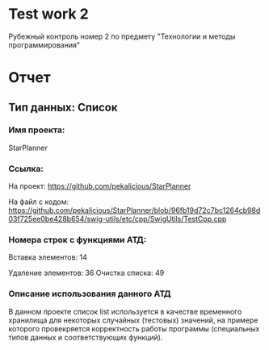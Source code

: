 # Test work 2
Рубежный контроль номер 2 по предмету "Технологии и методы программирования"

# Отчет

## Тип данных: Список
### Имя проекта: 
StarPlanner 
### Ссылка: 
На проект: https://github.com/pekalicious/StarPlanner

На файл с кодом: https://github.com/pekalicious/StarPlanner/blob/96fb19d72c7bc1264cb98d03f725ee0be428b654/swig-utils/etc/cpp/SwigUtils/TestCpp.cpp


### Номера строк с функциями АТД:
Вставка элементов:  14

Удаление элементов: 36 
Очистка списка:     49

### Описание использования данного АТД
В данном проекте список list используется в качестве временного хранилища для некоторых случайных (тестовых) значений, на примере которого провекряется корректность работы программы (специальных типов данных и соответствующих функций).


